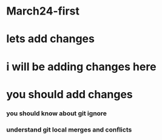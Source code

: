 # March24-first
# lets add changes

# i will be adding changes here
# you should add changes
### you should know about git ignore

### understand git local merges and conflicts
